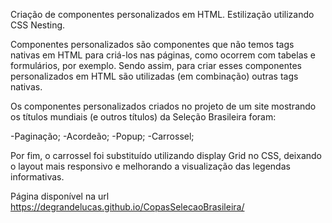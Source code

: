 Criação de componentes personalizados em HTML. Estilização utilizando CSS Nesting.

Componentes personalizados são componentes que não temos tags nativas em HTML para criá-los nas páginas, como ocorrem com tabelas e formulários, por exemplo. Sendo assim, para criar esses componentes personalizados em HTML são utilizadas (em combinação) outras tags nativas.

Os componentes personalizados criados no projeto de um site mostrando os títulos mundiais (e outros títulos) da Seleção Brasileira foram:

-Paginação;
-Acordeão;
-Popup;
-Carrossel;

Por fim, o carrossel foi substituído utilizando display Grid no CSS, deixando o layout mais responsivo e melhorando a visualização das legendas informativas.

Página disponível na url https://degrandelucas.github.io/CopasSelecaoBrasileira/
